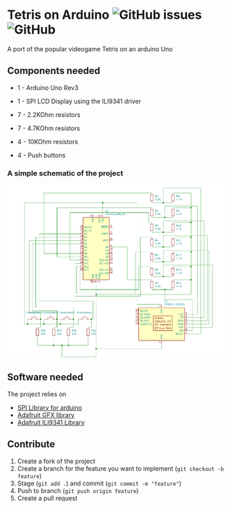 # Tetris on Arduino ![GitHub issues](https://img.shields.io/github/issues/a-regular-pear/arduino-tetris) ![GitHub](https://img.shields.io/github/license/a-regular-pear/arduino-tetris) 
A port of the popular videogame Tetris on an arduino Uno

## Components needed
- 1 - Arduino Uno Rev3

- 1 - SPI LCD Display using the ILI9341 driver

- 7 - 2.2KOhm resistors 

- 7 - 4.7KOhm resistors

- 4 - 10KOhm resistors

- 4 - Push buttons

### A simple schematic of the project
![A schematic of the project](/schematic/schematic.png)

## Software needed
The project relies on
- [SPI Library for arduino](https://www.arduino.cc/reference/en/language/functions/communication/spi/)
- [Adafruit GFX library](https://github.com/adafruit/Adafruit-GFX-Library)
- [Adafruit ILI9341 Library](https://github.com/adafruit/Adafruit_ILI9341)

## Contribute
1. Create a fork of the project
2. Create a branch for the feature you want to implement (`git checkout -b feature`)
3. Stage (`git add .`) and commit (`git commit -m "feature"`)
4. Push to branch (`git push origin feature`)
5. Create a pull request
